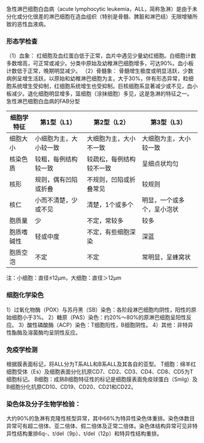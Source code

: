 
急性淋巴细胞白血病（acute lymphocytic leukemia，ALL，简称急淋）是由于未分化或分化很差的淋巴细胞在造血组织（特别是骨髓、脾脏和淋巴结）无限增殖所致的恶性血液病。

### 形态学检查
（1）血象：
红细胞及血红蛋白低于正常，血片中遇见少量幼红细胞。白细胞计数多数增高，可正常或减少。分类中原始及幼稚淋巴细胞增多，可达90%。血小板计数低于正常，晚期明显减少。
（2）骨髓象：
骨髓增生极度或明显活跃，少数病例呈增生活跃，以原始和幼稚淋巴细胞为主，大于30%，伴有形态异常，粒细胞系统增生受抑制，红细胞系统增生也受抑制。巨核细胞系显著减少或不见，血小板减少。退化细胞明显增多，篮细胞（涂抹细胞）多见，这是急淋的特征之一。
急性淋巴细胞白血病的FAB分型 

| 细胞学特征 | 第1型（L1） | 第2型（L2） | 第3型（L3） |
| --- | --- | --- | --- |
| 细胞大小 | 小细胞为主，大小较一致 | 大细胞为主，大小不一致 | 大细胞为主，大小较一致 |
| 核染色质 | 较粗，每例结构较一致 | 较疏松，每例结构较不一致 | 呈细点状均匀 |
| 核形 | 规则，偶有凹陷或折叠 | 不规则，凹陷或折叠常见 | 较规则 |
| 核仁 | 小而不清楚，少或不见 | 清楚，1个或多个 | 明显，一个或多个，呈小泡状 |
| 胞质量 | 少 | 不定，常较多 | 较多 |
| 胞质嗜碱性 | 轻或中度 | 不定，有些细胞深染 | 深蓝 |
| 胞质空泡 | 不定 | 不定 | 常明显，呈蜂窝状 |

注：小细胞：直径≤12μm，大细胞：直径＞12μm

### 细胞化学染色
1）过氧化物酶（POX）与苏丹黑（SB）染色：各阶段淋巴细胞均阴性，阳性的原始细胞小于3%。
2）糖原（PAS）染色：约20%～80%的原淋巴细胞呈阳性反应。
3）酸性磷酸酶（ACP）染色：T细胞阳性，B细胞阴性。
4）其他：非特异性酯酶及溶菌酶均呈阴性反应。

### 免疫学检测
根据膜表面标记，将ALL分为T系ALL和B系ALL及其各自的亚型。
T细胞：绵羊红细胞受体（Es）及细胞表面分化抗原CD7、CD2、CD3、CD4、CD8、CD5为T细胞标记。
B细胞：成熟B细胞特征性的标记是细胞膜表面免疫球蛋白（SmIg）及B细胞分化抗原CD10、CD19、CD20、CD21和CD22。

### 染色体及分子生物学检验：
大约90%的急淋有克隆性核型异常，其中66%为特异性染色体重排。染色体数目异常可有超二倍体、亚二倍体、假二倍体及正常二倍体。染色体结构异常可见非特异性结构重排6q-、t/del（9p）、t/del（12p）和特异性结构重排。
